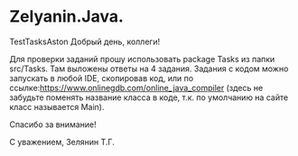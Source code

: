# Zelyanin.Java.
TestTasksAston
Добрый день, коллеги!

Для проверки заданий прошу использовать package Tasks из папки src/Tasks.
Там выложены ответы на 4 задания.
Задания с кодом можно запускать в любой IDE, скопировав код, или по ссылке:https://www.onlinegdb.com/online_java_compiler (здесь не забудьте поменять название класса в коде,
т.к. по умолчанию на сайте класс называется Main).

Спасибо за внимание!

С уважением,
Зелянин Т.Г.
